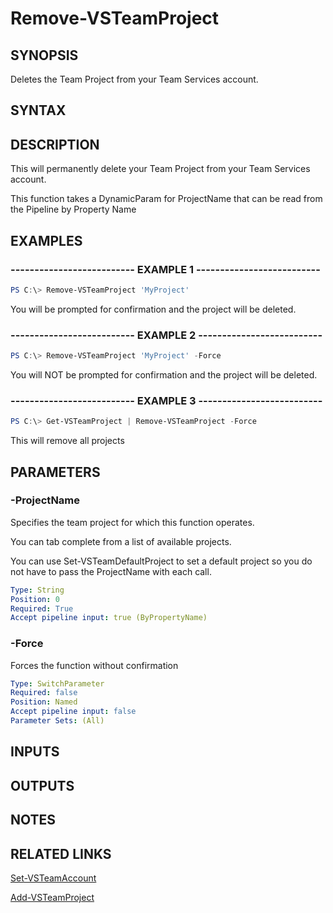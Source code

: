 


# Remove-VSTeamProject

## SYNOPSIS

Deletes the Team Project from your Team Services account.

## SYNTAX

## DESCRIPTION

This will permanently delete your Team Project from your Team Services account.

This function takes a DynamicParam for ProjectName that can be read from the Pipeline by Property Name

## EXAMPLES

### -------------------------- EXAMPLE 1 --------------------------

```PowerShell
PS C:\> Remove-VSTeamProject 'MyProject'
```

You will be prompted for confirmation and the project will be deleted.

### -------------------------- EXAMPLE 2 --------------------------

```PowerShell
PS C:\> Remove-VSTeamProject 'MyProject' -Force
```

You will NOT be prompted for confirmation and the project will be deleted.

### -------------------------- EXAMPLE 3 --------------------------

```PowerShell
PS C:\> Get-VSTeamProject | Remove-VSTeamProject -Force
```

This will remove all projects

## PARAMETERS

### -ProjectName

Specifies the team project for which this function operates.

You can tab complete from a list of available projects.

You can use Set-VSTeamDefaultProject to set a default project so
you do not have to pass the ProjectName with each call.

```yaml
Type: String
Position: 0
Required: True
Accept pipeline input: true (ByPropertyName)
```

### -Force

Forces the function without confirmation

```yaml
Type: SwitchParameter
Required: false
Position: Named
Accept pipeline input: false
Parameter Sets: (All)
```

## INPUTS

## OUTPUTS

## NOTES

## RELATED LINKS

[Set-VSTeamAccount](Set-VSTeamAccount.md)

[Add-VSTeamProject](Add-VSTeamProject.md)

